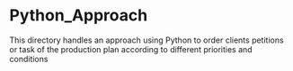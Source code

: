 # Python_Approach

This directory handles an approach using Python to order clients petitions  
or task of the production plan according to different priorities and conditions